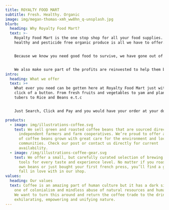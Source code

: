 ```yaml
---
title: ROYALTY FOOD MART
subtitle: Fresh. Healthy. Organic
image: img/megan-thomas-xmh_ww8hn_q-unsplash.jpg
blurb:
  heading: Why Royalty Food Mart?
  text: >-
    Royalty Food Mart is the one stop shop for all your food supplies. Fresh,
    healthy and pesticide free organic produce is all we have to offer. 


    Because we know you need good food to survive, we have gone out of our way to provide only the best agricultural and organic produce directly from small scale sustainable farmers. 


    We also make sure part of the profits are reinvested to help them build their families and communities so that they can keep providing just the best for you alone.
intro:
  heading: What we offer
  text: >+
    What ever you need can be gotten here at Royalty Food Mart just with the
    click of a button. From fresh fruits and vegetables to yam and plantain
    tubers to Rice and Beans e.t.c


    Just Search, Click and Pay and you would have your order at your doorstep within 24hrs. Yes! We are that good.

products:
  - image: img/illustrations-coffee.svg
    text: We sell green and roasted coffee beans that are sourced directly from
      independent farmers and farm cooperatives. We’re proud to offer a variety
      of coffee beans grown with great care for the environment and local
      communities. Check our post or contact us directly for current
      availability.
  - image: /img/illustrations-coffee-gear.svg
    text: We offer a small, but carefully curated selection of brewing gear and
      tools for every taste and experience level. No matter if you roast your
      own beans or just bought your first french press, you’ll find a gadget to
      fall in love with in our shop.
values:
  heading: Our values
  text: Coffee is an amazing part of human culture but it has a dark side too –
    one of colonialism and mindless abuse of natural resources and human lives.
    We want to turn this around and return the coffee trade to the drink’s
    exhilarating, empowering and unifying nature.
---
```

